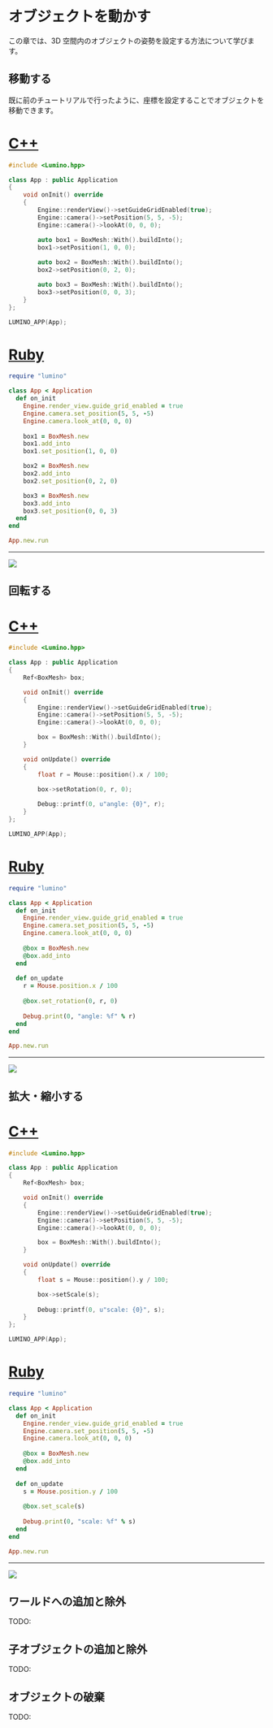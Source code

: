 オブジェクトを動かす
==========

この章では、3D 空間内のオブジェクトの姿勢を設定する方法について学びます。

移動する
----------

既に前のチュートリアルで行ったように、座標を設定することでオブジェクトを移動できます。

# [C++](#tab/lang-cpp)
```cpp
#include <Lumino.hpp>

class App : public Application
{
    void onInit() override
    {
        Engine::renderView()->setGuideGridEnabled(true);
        Engine::camera()->setPosition(5, 5, -5);
        Engine::camera()->lookAt(0, 0, 0);

        auto box1 = BoxMesh::With().buildInto();
        box1->setPosition(1, 0, 0);
            
        auto box2 = BoxMesh::With().buildInto();
        box2->setPosition(0, 2, 0);

        auto box3 = BoxMesh::With().buildInto();
        box3->setPosition(0, 0, 3);
    }
};

LUMINO_APP(App);
```
# [Ruby](#tab/lang-ruby)
```ruby
require "lumino"

class App < Application
  def on_init
    Engine.render_view.guide_grid_enabled = true
    Engine.camera.set_position(5, 5, -5)
    Engine.camera.look_at(0, 0, 0)
    
    box1 = BoxMesh.new
    box1.add_into
    box1.set_position(1, 0, 0)

    box2 = BoxMesh.new
    box2.add_into
    box2.set_position(0, 2, 0)

    box3 = BoxMesh.new
    box3.add_into
    box3.set_position(0, 0, 3)
  end
end

App.new.run
```

---

![](img/object-1.png)

回転する
----------

# [C++](#tab/lang-cpp)
```cpp
#include <Lumino.hpp>

class App : public Application
{
    Ref<BoxMesh> box;

    void onInit() override
    {
        Engine::renderView()->setGuideGridEnabled(true);
        Engine::camera()->setPosition(5, 5, -5);
        Engine::camera()->lookAt(0, 0, 0);

        box = BoxMesh::With().buildInto();
    }

    void onUpdate() override
    {
        float r = Mouse::position().x / 100;

        box->setRotation(0, r, 0);
        
        Debug::printf(0, u"angle: {0}", r);
    }
};

LUMINO_APP(App);
```
# [Ruby](#tab/lang-ruby)
```ruby
require "lumino"

class App < Application
  def on_init
    Engine.render_view.guide_grid_enabled = true
    Engine.camera.set_position(5, 5, -5)
    Engine.camera.look_at(0, 0, 0)
    
    @box = BoxMesh.new
    @box.add_into
  end
  
  def on_update
    r = Mouse.position.x / 100
    
    @box.set_rotation(0, r, 0)
        
    Debug.print(0, "angle: %f" % r)
  end
end

App.new.run
```

---

![](img/object-2.gif)


拡大・縮小する
----------

# [C++](#tab/lang-cpp)
```cpp
#include <Lumino.hpp>

class App : public Application
{
    Ref<BoxMesh> box;

    void onInit() override
    {
        Engine::renderView()->setGuideGridEnabled(true);
        Engine::camera()->setPosition(5, 5, -5);
        Engine::camera()->lookAt(0, 0, 0);

        box = BoxMesh::With().buildInto();
    }

    void onUpdate() override
    {
        float s = Mouse::position().y / 100;

        box->setScale(s);
        
        Debug::printf(0, u"scale: {0}", s);
    }
};

LUMINO_APP(App);
```
# [Ruby](#tab/lang-ruby)
```ruby
require "lumino"

class App < Application
  def on_init
    Engine.render_view.guide_grid_enabled = true
    Engine.camera.set_position(5, 5, -5)
    Engine.camera.look_at(0, 0, 0)
    
    @box = BoxMesh.new
    @box.add_into
  end
  
  def on_update
    s = Mouse.position.y / 100
    
    @box.set_scale(s)
        
    Debug.print(0, "scale: %f" % s)
  end
end

App.new.run
```

---

![](img/object-3.gif)


ワールドへの追加と除外
----------

TODO:

子オブジェクトの追加と除外
----------

TODO:

オブジェクトの破棄
----------

TODO:

